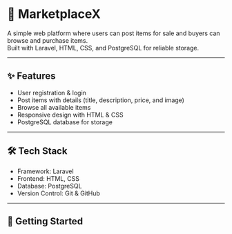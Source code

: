 # 🛒 MarketplaceX

A simple web platform where users can post items for sale and buyers can browse and purchase items.  
Built with Laravel, HTML, CSS, and PostgreSQL for reliable storage.

---

## ✨ Features
- User registration & login
- Post items with details (title, description, price, and image)
- Browse all available items
- Responsive design with HTML & CSS
- PostgreSQL database for storage

---

## 🛠️ Tech Stack
- Framework: Laravel
- Frontend: HTML, CSS
- Database: PostgreSQL
- Version Control: Git & GitHub

---

## 🚀 Getting Started
